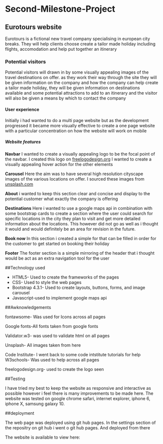 
# Second-Milestone-Project

## Eurotours website

Eurotours is a fictional new travel company specialising in european city breaks. They will help clients choose create a tailor made holiday including flights, accomodation and help put together an itinerary

### Potential visitors
Potential visitors will drawn in by some visually appealing images of the travel destinations on offer. as they work their way through the site they will be given information on the company and how the company can help create a tailor made holiday, they will be given information on destinations available and some potential attractions to add to an itinerary and the visitor will also be given a means by which to contact the company

#### User experience
Initially i had wanted to do a multi page website but as the development progressed it became more visually effective to create a one page website with a particular concentration on how the website will work on mobile

##### Website features
**Navbar**
 I wanted to create a visually appealing logo to be the focal point of the navbar. I created this logo on 
<a href="https://www.freelogodesign.org">freelogodesign.org</a>
I wanted to create a visually appealing hover action for the other elements

**Carousel**
Here the aim was to have several high resolution cityscape images of the various locations on offer. I sourced these images from <a href="www.unsplash.com">unsplash.com</a>

**About**
i wanted to keep this section clear and concise and display to the potential customer what exactly the company is offering

**Destinations**
Here i wanted to use a google maps api in combination with some bootstrap cards to create a section where the user could search for specific locations in the city they plan to visit and get more detailed information about the locations. This however did not go as well as i thought it would and would definitely be an area for revision in the future.

**Book now**
In this section i created a simple for that can be filled in order for the customer to get started on booking their holiday

**Footer**
The footer section is a simple mirroring of the header that i thought would be act as an extra navigation tool for the user

##Technology used

<ul>
<li>HTML5- Used to create the frameworks of the pages</li>
<li>CSS- Used to style the web pages</li>
<li>Bootstrap 4.3.1- Used to create layouts, buttons, forms, and image carousel</li>
<li>Javascript-used to implement google maps api</li>
</ul>

##Awknowledgements

fontawsome- Was used for Icons across all pages

Google fonts-All fonts taken from google fonts 

Validator.w3- was used to validate html on all pages 

Unsplash- All images taken from here

Code Institute- I went back to some code intstitute tutorials for help
W3schools- Was used to help across all pages 

freelogodesign.org- used to create the logo seen

##Testing

I have tried my best to keep the website as responsive and interactive as possible however i feel there is many improvements to be made here. The website was tested on google chrome
safari, internet explorer, iphone 6, iphone X, samsung galaxy 10.

##deployment

The web page was deployed using git hub pages. In the settings section of the repositry on git hub i went o git hub pages. And deployed from there

The website is available to view here: